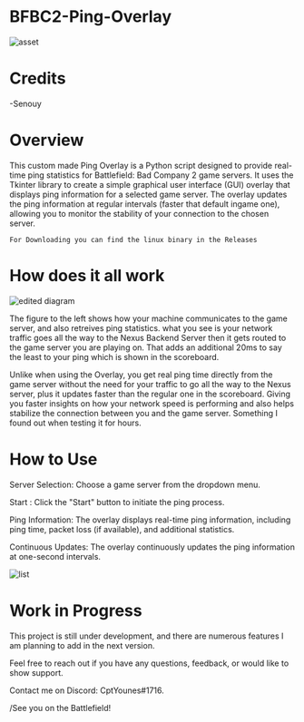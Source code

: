 # BFBC2-Ping-Overlay
![asset](https://github.com/S3nouy/BFBC2-Ping-Overlay/assets/77050462/0228ef2a-5eac-4560-976f-6e05764fc5e4)


# Credits
-Senouy
# Overview
This custom made Ping Overlay is a Python script designed to provide real-time ping statistics for Battlefield: Bad Company 2 game servers. It uses the Tkinter library to create a simple graphical user interface (GUI) overlay that displays ping information for a selected game server. The overlay updates the ping information at regular intervals (faster that default ingame one), allowing you to monitor the stability of your connection to the chosen server.

`For Downloading you can find the linux binary in the Releases` 
# How does it all work
![edited diagram](https://github.com/S3nouy/BFBC2-Ping-Overlay/assets/77050462/41d2692e-f78a-4050-a58c-0b7cc02b4f7a)

The figure to the left shows how your machine communicates to the game server, and also retreives ping statistics. what you see is your network traffic goes all the way to the Nexus Backend Server then it gets routed to the game server you are playing on. That adds an additional 20ms to say the least to your ping which is shown in the scoreboard.

Unlike when using the Overlay, you get real ping time directly from the game server without the need for your traffic to go all the way to the Nexus server, plus it updates faster than the regular one in the scoreboard. Giving you faster insights on how your network speed is performing and also helps stabilize the connection between you and the game server. Something I found out when testing it for hours.
# How to Use
Server Selection: Choose a game server from the dropdown menu.

Start : Click the "Start" button to initiate the ping process.

Ping Information: The overlay displays real-time ping information, including ping time, packet loss (if available), and additional statistics.

Continuous Updates: The overlay continuously updates the ping information at one-second intervals.

![list](https://github.com/S3nouy/BFBC2-Ping-Overlay/assets/77050462/df99466c-916c-4445-b245-2c4d8fc4c882)
# Work in Progress
This project is still under development, and there are numerous features I am planning to add in the next version.

Feel free to reach out if you have any questions, feedback, or would like to show support.

Contact me on Discord: CptYounes#1716.

/See you on the Battlefield! 
